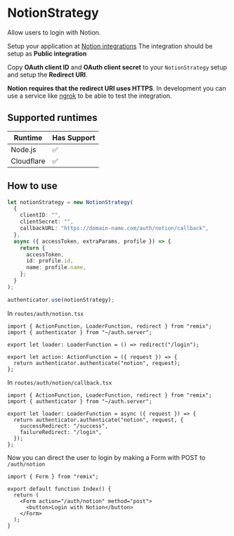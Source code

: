 # NotionStrategy

Allow users to login with Notion.

Setup your application at [Notion integrations](https://www.notion.so/my-integrations)
The integration should be setup as **Public integration**

Copy **OAuth client ID** and **OAuth client secret** to your `NotionStrategy` setup and setup the **Redirect URI**.

**Notion requires that the redirect URI uses HTTPS**. In development you can use a service like [ngrok](https://ngrok.com/) to be able to test the integration.

## Supported runtimes

| Runtime    | Has Support |
| ---------- | ----------- |
| Node.js    | ✅          |
| Cloudflare | ✅          |

## How to use

```ts
let notionStrategy = new NotionStrategy(
  {
    clientID: "",
    clientSecret: "",
    callbackURL: "https://domain-name.com/auth/notion/callback",
  },
  async ({ accessToken, extraParams, profile }) => {
    return {
      accessToken,
      id: profile.id,
      name: profile.name,
    };
  }
);

authenticator.use(notionStrategy);
```

In `routes/auth/notion.tsx`

```tsx
import { ActionFunction, LoaderFunction, redirect } from "remix";
import { authenticator } from "~/auth.server";

export let loader: LoaderFunction = () => redirect("/login");

export let action: ActionFunction = ({ request }) => {
  return authenticator.authenticate("notion", request);
};
```

In `routes/auth/notion/callback.tsx`

```tsx
import { ActionFunction, LoaderFunction, redirect } from "remix";
import { authenticator } from "~/auth.server";

export let loader: LoaderFunction = async ({ request }) => {
  return authenticator.authenticate("notion", request, {
    successRedirect: "/success",
    failureRedirect: "/login",
  });
};
```

Now you can direct the user to login by making a Form with POST to `/auth/notion`

```tsx
import { Form } from "remix";

export default function Index() {
  return (
    <Form action="/auth/notion" method="post">
      <button>Login with Notion</button>
    </Form>
  );
}
```
